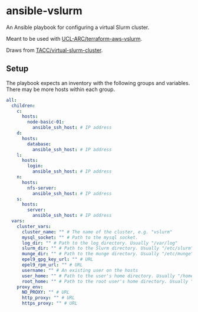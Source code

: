 # ansible-vslurm
An Ansible playbook for configuring a virtual Slurm cluster.

Meant to be used with [UCL-ARC/terraform-aws-vslurm](https://github.com/UCL-ARC/terraform-aws-vslurm).

Draws from [TACC/virtual-slurm-cluster](https://github.com/TACC/virtual-slurm-cluster).

## Setup

The playbook expects an inventory with the following groups and variables. There may be more hosts within each group.

```yaml
all:
  children:
    c:
      hosts:
        node-basic-01:
          ansible_ssh_host: # IP address
    d:
      hosts:
        database:
          ansible_ssh_host: # IP address
    l:
      hosts:
        login:
          ansible_ssh_host: # IP address
    n:
      hosts:
        nfs-server:
          ansible_ssh_host: # IP address
    s:
      hosts:
        server:
          ansible_ssh_host: # IP address
  vars:
    cluster_vars:
      cluster_name: "" # The name of the cluster, e.g. "vslurm"
      mysql_socket: "" # Path to the mysql socket.
      log_dir: "" # Path to the log directory. Usually "/var/log"
      slurm_dir: "" # Path to the Slurm directory. Usually "/etc/slurm"
      munge_dir: "" # Path to the munge directory. Usually "/etc/munge"
      epel9_gpg_key_url: "" # URL
      epel9_rpm_url: "" # URL
      username: "" # An existing user on the hosts
      user_home: "" # Path to the user's home directory. Usually "/home/{{ username}}"
      root_home: "" # Path to the root user's home directory. Usually "/root"
    proxy_env:
      NO_PROXY: "" # URL
      http_proxy: "" # URL
      https_proxy: "" # URL
```
